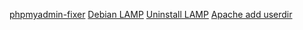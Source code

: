 [phpmyadmin-fixer](https://github.com/skurudo/phpmyadmin-fixer)
[Debian LAMP](https://www.howtoforge.com/tutorial/install-apache-with-php-and-mysql-lamp-on-debian-jessie/)
[Uninstall LAMP](http://serverfault.com/questions/531115/how-do-you-completely-purge-apache-mysql-php-and-phpmyadmin-on-ubuntu/531118)
[Apache add userdir](http://unix.stackexchange.com/questions/30673/how-do-i-create-web-pages-in-my-home-directory-and-have-the-web-server-serve-the)